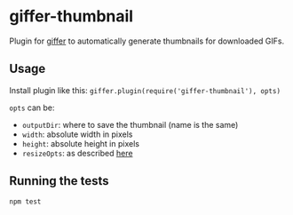 # giffer-thumbnail

Plugin for [giffer](https://github.com/MaxGfeller/giffer) to automatically
generate thumbnails for downloaded GIFs.

## Usage

Install plugin like this: `giffer.plugin(require('giffer-thumbnail'), opts)`

`opts` can be:
- `outputDir`: where to save the thumbnail (name is the same)
- `width`: absolute width in pixels
- `height`: absolute height in pixels
- `resizeOpts`: as described [here](http://aheckmann.github.io/gm/docs.html#resize)

## Running the tests

`npm test`
